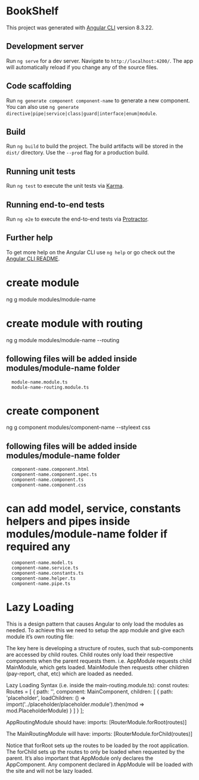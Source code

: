 # BookShelf

This project was generated with [Angular CLI](https://github.com/angular/angular-cli) version 8.3.22.

## Development server

Run `ng serve` for a dev server. Navigate to `http://localhost:4200/`. The app will automatically reload if you change any of the source files.

## Code scaffolding

Run `ng generate component component-name` to generate a new component. You can also use `ng generate directive|pipe|service|class|guard|interface|enum|module`.

## Build

Run `ng build` to build the project. The build artifacts will be stored in the `dist/` directory. Use the `--prod` flag for a production build.

## Running unit tests

Run `ng test` to execute the unit tests via [Karma](https://karma-runner.github.io).

## Running end-to-end tests

Run `ng e2e` to execute the end-to-end tests via [Protractor](http://www.protractortest.org/).

## Further help

To get more help on the Angular CLI use `ng help` or go check out the [Angular CLI README](https://github.com/angular/angular-cli/blob/master/README.md).

# create module

ng g module modules/module-name

# create module with routing

ng g module modules/module-name --routing

## following files will be added inside modules/module-name folder

      module-name.module.ts
      module-name-routing.module.ts

# create component

ng g component modules/component-name --styleext css

## following files will be added inside modules/module-name folder

      component-name.component.html
      component-name.component.spec.ts
      component-name.component.ts
      component-name.component.css

# can add model, service, constants helpers and pipes inside modules/module-name folder if required any

      component-name.model.ts
      component-name.service.ts
      component-name.constants.ts
      component-name.helper.ts
      component-name.pipe.ts

# Lazy Loading
This is a design pattern that causes Angular to only load the modules as needed. To achieve this we need to setup the app module and give each module it’s own routing file:

The key here is developing a structure of routes, such that sub-components are accessed by child routes. Child routes only load their respective components when the parent requests them. i.e. AppModule requests child MainModule, which gets loaded. MainModule then requests other children (pay-report, chat, etc) which are loaded as needed.

Lazy Loading Syntax (i.e. inside the main-routing.module.ts):
const routes: Routes = [
  {
    path: '', component: MainComponent,
    children: [
      { path: 'placeholder', loadChildren: () => import('../placeholder/placeholder.module').then(mod => mod.PlaceholderModule) }
    ]
  }
];

AppRoutingModule should have:
	imports: [RouterModule.forRoot(routes)]

The MainRoutingModule will have:
	imports: [RouterModule.forChild(routes)]

Notice that forRoot sets up the routes to be loaded by the root application. The forChild sets up the routes to only be loaded when requested by the parent. It’s also important that AppModule only declares the AppComponent. Any component declared in AppModule will be loaded with the site and will not be lazy loaded.